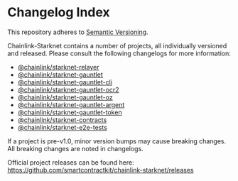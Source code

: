 # Changelog Index

This repository adheres to [Semantic Versioning](http://semver.org/).

Chainlink-Starknet contains a number of projects, all individually versioned and released. Please consult the following changelogs for more information:

- [@chainlink/starknet-relayer](/relayer/)
- [@chainlink/starknet-gauntlet](/packages-ts/starknet-gauntlet/)
- [@chainlink/starknet-gauntlet-cli](/packages-ts/starknet-gauntlet-cli/)
- [@chainlink/starknet-gauntlet-ocr2](/packages-ts/starknet-gauntlet-ocr2/)
- [@chainlink/starknet-gauntlet-oz](/packages-ts/starknet-gauntlet-oz/)
- [@chainlink/starknet-gauntlet-argent](/packages-ts/starknet-gauntlet-argent/)
- [@chainlink/starknet-gauntlet-token](/packages-ts/starknet-gauntlet-token/)
- [@chainlink/starknet-contracts](/contracts/)
- [@chainlink/starknet-e2e-tests](/e2e-tests/)

If a project is pre-v1.0, minor version bumps may cause breaking changes. All breaking changes are noted in changelogs.

Official project releases can be found here: https://github.com/smartcontractkit/chainlink-starknet/releases
